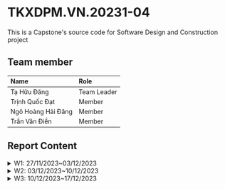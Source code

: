 # TKXDPM.VN.20231-04

This is a Capstone's source code for Software Design and Construction project

## Team member

| Name           | Role        |
| :------------- | :---------- |
| Tạ Hữu Đăng    | Team Leader |
| Trịnh Quốc Đạt | Member      |
| Ngô Hoàng Hải Đăng  | Member      |
| Trần Văn Điền  | Member      |


## Report Content

<details>
  <summary>W1: 27/11/2023~03/12/2023 </summary>
<br>
<details>
<summary>Tạ Hữu Đăng</summary>
<br>

- Assigned tasks:
  - Find content coupling
  - Find common coupling
  - ...

- Implementation details:
  - Pull Request(s): [https://github.com/dangtahuu/TKXDPM.KHMT.20231-04/pull/1]()
  - Specific implementation details: Find content and common coupling in the code base but didn't find anything

</details>

<details>
<summary>Trịnh Quốc Đạt</summary>
<br>

- Assigned tasks:
  - Find Control coupling: 

- Implementation details:
  - Pull Request(s): https://github.com/dangtahuu/TKXDPM.KHMT.20231-04/pull/2()
  - Specific implementation details:

    -Trong CartScreenHandler.java:
    
      - Phương thức **CartScreenHandle(...)** có thể được xác định mức độ coupling như sau:

        -**Control Coupling**: Gọi **homeScreenHandler.show()** khi hình ảnh aimsImage được click và gọi **requestToPlaceOrder()** khi nút **btnPlaceOrder** được click.

        -**Data Coupling**: Sử dụng dữ liệu từ **"assets/images/Logo.png"** để hiển thị hình ảnh. 

        -**Content Coupling**: Có mức độ coupling với nội dung của phương thức **homeScreenHandler.show()** và **requestToPlaceOrder()**.
      
      - Phương thức **getBController()** có thể được xác định mức độ coupling như sau:

        -**Data Coupling**: Ép kiểu kết quả của **super.getBController()** thành **ViewCartController**. 

        -**Content Coupling**: Có mức độ coupling với nội dung của lớp cơ sở (superclass) mà **getBController** kế thừa. 

      - Phương thức **requestToViewCart(...)** có thể được xác định mức độ coupling như sau:

        -**Control Coupling**: Gọi **setPreviousScreen(prevScreen)** để thiết lập giá trị cho **previousScreen**. 

        -**Data Coupling**: Gọi **setPreviousScreen(prevScreen)** để thiết lập giá trị cho **previousScreen**. 

        -**Content Coupling**: Có mức độ coupling với nội dung của phương thức **getBController().checkAvailabilityOfProduct()**. 

      - Phương thức **requestToPlaceOrder()** có thể được xác định mức độ coupling như sau:

        -**Control Coupling**: Gọi **placeOrderController.getListCartMedia().size()** để kiểm tra kích thước danh sách phương tiện trong giỏ hàng.

        -**Data Coupling**: Gọi **placeOrderController.getListCartMedia().size()** để kiểm tra kích thước danh sách phương tiện trong giỏ hàng.

        -**Content Coupling**: Có mức độ coupling với nội dung của các phương thức trong **PlaceOrderController** như **placeOrderController**.**getListCartMedia()**, **placeOrderController.placeOrder()**, và **placeOrderController.createOrder()**.

      - Phương thức **updateCart()** có thể được xác định mức độ coupling như sau:

        -**Control Coupling**: Gọi **getBController().checkAvailabilityOfProduct()** để kiểm tra sự có sẵn của sản phẩm. 

        -**Data Coupling**: Gọi **getBController().checkAvailabilityOfProduct()** để kiểm tra sự có sẵn của sản phẩm. Gọi **displayCartWithMediaAvailability()** để hiển thị giỏ hàng.

        -**Content Coupling**: Có mức độ coupling với nội dung của phương thức **getBController().checkAvailabilityOfProduct()**.

      - Phương thức **updateCartAmount()** có thể được xác định mức độ coupling như sau:

        -**Control Coupling**: Gọi **getBController().getCartSubtotal()** để lấy dữ liệu về tổng cộng giỏ hàng.

        -**Data Coupling**: Gọi **getBController().getCartSubtotal()** để lấy dữ liệu về tổng cộng giỏ hàng

        -**Content Coupling**: Có mức độ coupling với nội dung của phương thức **getBController().getCartSubtotal()**.

      - Phương thức **displayCartWithMediaAvailability()** có thể được xác định mức độ coupling như sau:

        -**Control Coupling**: Gọi **getBController().getListCartMedia()** để lấy danh sách phương tiện trong giỏ hàng sau khi kiểm tra sự có sẵn. 

        -**Data Coupling**: Gọi **getBController().getListCartMedia()** để lấy danh sách phương tiện trong giỏ hàng sau khi kiểm tra sự có sẵn.

        -**Content Coupling**: Có mức độ coupling với nội dung của lớp **MediaHandler**, đặc biệt là khi tạo một đối tượng **MediaHandler** và gọi các phương thức như **setCartMedia** và **getContent**.

    -Trong **MediaHandler.java**:

      - Phương thức **MediaHandler(...)** có thể được xác định mức độ coupling như sau:

        -**Data Coupling**: Gán giá trị của **cartScreen** bằng **cartScreen** được truyền vào. Nếu **cartScreen** là một đối tượng của một lớp cụ thể, có mức độ coupling dữ liệu.

        -**Content Coupling**: Gọi **super(screenPath)** để khởi tạo lớp cơ sở **(BaseScreenHandler)**.

      - Phương thức **setCartMedia(...)** có thể được xác định mức độ coupling như sau:

        -**Data Coupling**: Gán giá trị của **cartMedia** cho thuộc tính **cartMedia**.

        -**Content Coupling**: Gọi **setMediaInfo()** để thiết lập thông tin về phương tiện. Nếu phương thức này sử dụng hoặc ảnh hưởng đến nội dung của lớp **MediaHandler**, có mức độ coupling nội dung.

      - Phương thức **setMediaInfo()** có thể được xác định mức độ coupling như sau:

        -**Control Coupling**: Gọi **cartMedia.getMedia().getTitle()**, **cartMedia.getPrice()**, và **cartMedia.getMedia().getImageURL()** để lấy thông tin về phương tiện. Gọi **Cart.getCart().removeCartMedia(cartMedia)** để xóa phương tiện khỏi giỏ hàng.

        -**Data Coupling**: Gọi **cartMedia.getMedia().getTitle()** để lấy thông tin về tiêu đề phương tiện. Gọi **cartMedia.getPrice()** để lấy giá phương tiện. 

        -**Content Coupling**: Có mức độ coupling với các thành phần giao diện người dùng như title, price, image, và btnDelete.

      - Phương thức **initializeSpinner()** có thể được xác định mức độ coupling như sau:

        -**Control Coupling**: Gọi **cartMedia.getQuantity()** và **cartMedia.getMedia().getQuantity()** để lấy thông tin về số lượng phương tiện trong giỏ hàng và số lượng tồn kho. Gọi **cartMedia.setQuantity(numOfProd)** để cập nhật số lượng phương tiện trong giỏ hàng.

        -**Data Coupling**: Gọi **cartMedia.getQuantity()** để lấy thông tin về số lượng phương tiện trong giỏ hàng. Gọi **cartMedia.getMedia().getQuantity()** để lấy thông tin về số lượng tồn kho của phương tiện.

        -**Content Coupling**: Có mức độ coupling với các thành phần giao diện người dùng như spinnerFX, spinner, và labelOutOfStock.

    -Trong **HomeScreenHandler.java**:

      - Phương thức **HomeScreenHandler(...)** có thể được xác định mức độ coupling như sau:

        -**Control Coupling**: Gọi **super(stage, screenPath)** để gọi khởi tạo của lớp cơ sở **(BaseScreenHandler)**

      - Phương thức **show()** có thể được xác định mức độ coupling như sau:

        -**Control Coupling**: Gọi **Cart.getCart().getListMedia().size()** để lấy số lượng phương tiện trong giỏ hàng. Gọi **super.show()** để gọi phương thức show của lớp cơ sở **(BaseScreenHandler)**.

        -**Data Coupling**: Gọi **Cart.getCart().getListMedia().size()** để lấy số lượng phương tiện trong giỏ hàng. 


      - Phương thức **initialize(...)** có thể được xác định mức độ coupling như sau:

        -**Control Coupling**: Gọi **Cart.getCart().getListMedia().size()** để lấy số lượng phương tiện trong giỏ hàng. Gọi **super.show()** để gọi phương thức show của lớp cơ sở **(BaseScreenHandler)**.

        -**Data Coupling**: Gọi **Cart.getCart().getListMedia().size()** để lấy số lượng phương tiện trong giỏ hàng.

      - Phương thức **setImage()** có thể được xác định mức độ coupling như sau:

        -**Data Coupling**: Sử dụng **Configs.IMAGE_PATH** để xây dựng đường dẫn cho hình ảnh.

        -**Content Coupling**: Có mức độ coupling với các thành phần giao diện người dùng như **imsImage** và **cartImage**. 

      - Phương thức **addMediaHom(...)** có thể được xác định mức độ coupling như sau:

        -**Control Coupling**: Sử dụng items để tạo ra một bản sao của danh sách phương tiện. Sử dụng **hboxMedia.getChildren().forEach**, **vBox**.**getChildren().clear()**, **hboxMedia.getChildren().indexOf(node)**, và **vBox.getChildren().add(media.getContent())** để thực hiện các thao tác trên giao diện.
 
        -**Data Coupling**: Gọi **items.size()** để lấy số lượng phương tiện trong danh sách.

        -**Content Coupling**: Có mức độ coupling với các thành phần giao diện người dùng như **hboxMedia** và **VBox**.

      - Phương thức **addMenuItem(...)** có thể được xác định mức độ coupling như sau:

        -**Control Coupling**: Sử dụng menuButton.getItems().add(position, menuItem) để thêm một MenuItem vào menuButton.Sử dụng hboxMedia.getChildren().forEach, vBox.getChildren().clear(), và addMediaHome(filteredItems) để thực hiện các thao tác trên giao diện. 

        -**Data Coupling**: Sử dụng text, menuButton, menuButton.widthProperty(), và homeItems để tạo và cấu hình menu item.

        -**Content Coupling**: Có mức độ coupling với các thành phần giao diện người dùng như menuButton. 

    -Trong **MediaHandle.java**:

      - Phương thức **CartScreenHandle(...)** có thể được xác định mức độ coupling như sau:

        -**Control Coupling**: Sử dụng addToCartBtn.setOnMouseClicked để thiết lập sự kiện khi click vào nút "Add to Cart".

        -**Data Coupling**: Sử dụng screenPath, media, home, addToCartBtn, spinnerChangeNumber, media.getQuantity(), home.getBController(), media.getTitle(), media.getPrice(), home.getNumMediaCartLabel(), để tạo và cấu hình MediaHandler.

      - Phương thức **setMediaInfo()** có thể được xác định mức độ coupling như sau:

        -**Data Coupling**: Sử dụng media, media.getImageURL(), media.getTitle(), media.getPrice(), và media.getQuantity() để thiết lập thông tin của phương tiện.

        -**Content Coupling**: Sử dụng mediaImage, mediaTitle, mediaPrice, mediaAvail, và spinnerChangeNumber để thiết lập nội dung giao diện người dùng.


</details>

<details>
<summary>Trần Văn Điền</summary>
<br>

- Assigned tasks:
  - Find coupling trong paymentController, entity.media

- Implementation details:
  - Pull Request(s): 
  - Specific implementation details:
  1. PaymentController:
      Common Coupling :
        Class PaymentController có sử dụng các ngoại lệ như InvalidCardException, PaymentException, và UnrecognizedException từ package common.exception.

      Content Coupling :
        Phương thức getExpirationDate truy cập và xử lý nội dung của biến date.

      Control Coupling :
        Class PaymentController tương tác với InterbankSubsystem để thực hiện thanh toán thông qua gọi phương thức payOrder.

      Stamp Coupling :
        Class PaymentController sử dụng dữ liệu từ CreditCard và PaymentTransaction để thực hiện và xác nhận thanh toán.

      Data Coupling :
        Phương thức payOrder nhận dữ liệu từ các tham số như amount, contents, cardNumber, cardHolderName, expirationDate, và securityCode để thực hiện thanh toán.
  2. entity.media
      Common Coupling :
        Class Media có sử dụng Logger từ package java.util.logging để ghi log.

      Content Coupling:
        Các phương thức của class Media truy cập và thao tác nội dung của các trường như id, title, category, price, quantity, type, và imageURL.

      Control Coupling :
        Class Media tương tác với cơ sở dữ liệu thông qua các phương thức như getMediaById, getAllMedia, và updateMediaFieldById. Các phương thức này thực hiện kiểm soát cơ sở dữ liệu để truy vấn, cập nhật và lấy dữ liệu về đối tượng Media.

      Stamp Coupling :
        Class Media sử dụng AIMSDB để kết nối và thực hiện các thao tác cơ sở dữ liệu, cũng như sử dụng Utils để có được một đối tượng Logger.

      Data Coupling :
        Phương thức updateMediaFieldById nhận dữ liệu từ các tham số như tbname, id, field, và value để cập nhật dữ liệu trong cơ sở dữ liệu.
</details>

<details>
<summary>Ngô Hoàng Hải Đăng</summary>
<br>

- Assigned tasks:
  - Tìm control coupling trong file src

- Implementation details:
  - Pull Request(s): [Attach links to your pull requests here. You can attach multiple pull requests]()
  - Specific implementation details:
    ![Alt text](image.png)
    ![Alt text](image-1.png)
    ![Alt text](image-2.png)
    ![Alt text](image-3.png)
    ![Alt text](image-4.png)
</details>
</details>

<details>
  <summary>W2: 03/12/2023~10/12/2023 </summary>
<br>
<details>
<summary>Tạ Hữu Đăng</summary>
<br>
- Assigned tasks:
  - Find Cohesion trong InvoiceScreenHandler.java, MediaInvoiceScreenHandler.java, PaymentScreenHandler.java, ResultScreenHandler.java : 
- Implementation details:
  
  - Pull Request(s): [https://github.com/dangtahuu/TKXDPM.KHMT.20231-04/pull/6]()
    
  - Specific implementation details: 
  
  1. Trong InvoiceScreenHandler.java
      - Functional Cohesion: setInvoiceInfo() thực hiện các thao tác liên quan đến việc thiết lập thông tin hóa đơn. Các phương thức khác thường liên quan đến việc hiển thị hóa đơn và xác nhận thanh toán.
      - Communicational Cohesion: Có sự chia sẻ dữ liệu giữa InvoiceScreenHandler và đối tượng Invoice, cũng như giữa Invoice và Order.
      - Procedural Cohesion: Phần xử lý sự kiện confirmInvoice liên quan đến xác nhận thanh toán và hiển thị màn hình thanh toán.
      - Sequential Cohesion: Các dòng mã trong setInvoiceInfo() thực hiện các thao tác theo một thứ tự cụ thể để hiển thị thông tin hóa đơn.
  
  2. Trong MediaInvoiceScreenHandler.java
      - Functional Cohesion: Lớp này chủ yếu thực hiện các chức năng liên quan đến hiển thị thông tin về đối tượng OrderMedia trên màn hình hoá đơn.

      - Sequential Cohesion: Phương thức setMediaInfo() thực hiện các bước liên tiếp để thiết lập thông tin hình ảnh, tiêu đề, giá cả và số lượng sản phẩm.

      - Communicational Cohesion: Có sự chia sẻ dữ liệu giữa lớp MediaInvoiceScreenHandler và đối tượng OrderMedia để hiển thị thông tin chi tiết về sản phẩm trên hoá đơn.

      - Procedural Cohesion: Tất cả các phương thức của lớp này đều liên quan đến việc hiển thị thông tin và hình ảnh về đối tượng OrderMedia.

  3. Trong PaymentScreenHandler.java

        - Functional Cohesion: Lớp này chủ yếu thực hiện các chức năng liên quan đến thanh toán, bao gồm cả việc hiển thị giao diện người dùng và xử lý thanh toán thực tế thông qua PaymentController.

        - Sequential Cohesion: Các phương thức trong lớp được gọi theo một thứ tự nhất định để thực hiện quy trình thanh toán. Ví dụ, confirmToPayOrder gọi payOrder và sau đó tạo và hiển thị màn hình kết quả.

        - Communicational Cohesion: Các thành viên của lớp tương tác chủ yếu để thực hiện chức năng thanh toán và hiển thị kết quả.

  4. Trong ResultScreenHandler.java

        - Functional Cohesion: Các phương thức trong class ResultScreenHandler liên quan chặt chẽ đến việc xử lý và hiển thị kết quả màn hình.

        - Sequential Cohesion: Các phương thức và trình tự thực hiện các bước liên tục để xác nhận thanh toán và hiển thị kết quả.

        - Communicational Cohesion: Các thành phần UI (resultLabel, messageLabel, okButton) được cập nhật và tương tác chủ yếu qua các dữ liệu như result và message.

        - Temporal Cohesion: Các phương thức thường xuyên được gọi cùng nhau trong một chuỗi thời gian khi người dùng xác nhận thanh toán (confirmPayment gọi homeScreenHandler.show()).
</details>

<details>
<summary>Trịnh Quốc Đạt</summary>
<br>

- Assigned tasks:
  - Find Cohesion trong CartScreenHandler.java, cart.MediaHandler.java, HomeScreenHandler.java, home.MediaHandler.java : 

- Implementation details:
  - Pull Request(s): https://github.com/dangtahuu/TKXDPM.KHMT.20231-04/pull/5()
  - Specific implementation details: 

      1,Trong **cart.CartScreenHandler.java**:
    
      - Phương thức **CartScreenHandle(...)** có thể được xác định Cohesion như sau:

        -**Logical Cohesion**: Phương thức khởi tạo chủ yếu tập trung vào thiết lập các thành phần đồ họa (UI), đặc biệt là hình ảnh logo và xử lý sự kiện khi nút được nhấn. Điều này làm tăng mức độ logical cohesion vì nó liên quan chặt chẽ đến việc khởi tạo màn hình và xử lý các sự kiện liên quan.

        -**Functional Cohesion**: Các hành động trong phương thức chủ yếu liên quan đến việc cấu hình UI và xử lý sự kiện khi nhấn nút.

        -**Sequential Cohesion**: Các bước thực hiện theo một dãy sự kiện liên quan đến khởi tạo màn hình và xử lý sự kiện.

      - Phương thức **requestToViewCart(...)** có thể được xác định Cohesion như sau:

        -**Logical Cohesion**: Chịu trách nhiệm hiển thị giỏ hàng và xử lý việc kiểm tra sự có sẵn của sản phẩm trong giỏ hàng. Điều này tăng mức độ logical cohesion vì nó liên quan chặt chẽ đến việc hiển thị giỏ hàng và xử lý các kiểm tra.

        -**Functional Cohesion**: Các hành động trong phương thức chủ yếu liên quan đến việc hiển thị giỏ hàng và kiểm tra sự có sẵn của sản phẩm.


      - Phương thức **requestToPlaceOrder(...)** có thể được xác định Cohesion như sau:

        -**Logical Cohesion**: Phương thức chịu trách nhiệm cho quy trình đặt hàng, kiểm tra có sẵn của sản phẩm và hiển thị màn hình vận chuyển. Điều này tăng mức độ logical cohesion vì nó liên quan chặt chẽ đến quy trình đặt hàng.

        -**Functional Cohesion**: Các hành động trong phương thức chủ yếu liên quan đến việc hiển thị giỏ hàng và kiểm tra sự có sẵn của sản phẩm.


      - Phương thức **requestToPlaceOrder(...)** có thể được xác định Cohesion như sau:

        -**Logical Cohesion**: Phương thức chịu trách nhiệm cho quy trình đặt hàng, kiểm tra có sẵn của sản phẩm và hiển thị màn hình vận chuyển. Điều này tăng mức độ logical cohesion vì nó liên quan chặt chẽ đến quy trình đặt hàng.

        -**Functional Cohesion**: Các hành động trong phương thức chủ yếu liên quan đến quy trình đặt hàng và hiển thị màn hình vận chuyển.


      - Phương thức **updateCart(...)** có thể được xác định Cohesion như sau:

        -**Logical Cohesion**: Chịu trách nhiệm kiểm tra lại sự có sẵn của sản phẩm trong giỏ hàng và hiển thị lại giỏ hàng. Điều này tăng mức độ logical cohesion vì nó liên quan chặt chẽ đến việc kiểm tra và hiển thị giỏ hàng.

        -**Functional Cohesion**: Các hành động trong phương thức chủ yếu liên quan đến việc kiểm tra và hiển thị giỏ hàng.


      - Phương thức **updateCartAmount(...)** có thể được xác định Cohesion như sau:

        -**Logical Cohesion**: Chịu trách nhiệm tính toán và cập nhật các số liệu về giỏ hàng như tổng giá trị, thuế VAT, và tổng cộng. Điều này tăng mức độ logical cohesion vì nó liên quan chặt chẽ đến cập nhật các số liệu giỏ hàng.

        -**Functional Cohesion**: Các hành động trong phương thức chủ yếu liên quan đến việc tính toán và cập nhật các số liệu giỏ hàng.


      - Phương thức **displayCartWithMediaAvailability(...)** có thể được xác định Cohesion như sau:

        -**Logical Cohesion**: Chịu trách nhiệm hiển thị danh sách sản phẩm trong giỏ hàng và cập nhật số liệu liên quan. Điều này tăng mức độ logical cohesion vì nó liên quan chặt chẽ đến việc hiển thị giỏ hàng và cập nhật số liệu.

        -**Functional Cohesion**: Các hành động trong phương thức chủ yếu liên quan đến việc hiển thị giỏ hàng và cập nhật số liệu.

    2, Trong **cart.MediaHandler.java**:

      - Phương thức **MediaHandler(...)** có thể được xác định Cohesion như sau:

        -**Logical Cohesion**: Phương thức khởi tạo chủ yếu tập trung vào thiết lập các thành phần đồ họa (UI) của một phần tử truyền thông trên màn hình giỏ hàng. Điều này tăng mức độ logical cohesion vì nó liên quan chặt chẽ đến việc khởi tạo và hiển thị một phần tử truyền thông trong giỏ hàng.

        -**Functional Cohesion**: Các hành động trong phương thức chủ yếu liên quan đến việc cấu hình UI và khởi tạo các thành phần.


      - Phương thức **CartScreenHandle(...)** có thể được xác định Cohesion như sau:

        -**Logical Cohesion**: 

        -**Functional Cohesion**: 

        -**Sequential Cohesion**: 

      - Phương thức **setCartMedia(...)** có thể được xác định Cohesion như sau:

        -**Logical Cohesion**: Chịu trách nhiệm gán một CartMedia cụ thể cho MediaHandler và gọi setMediaInfo để hiển thị thông tin của nó. Điều này tăng mức độ logical cohesion vì nó liên quan chặt chẽ đến việc gán và hiển thị thông tin của CartMedia.

        -**Functional Cohesion**: Các hành động trong phương thức chủ yếu liên quan đến việc gán CartMedia và hiển thị thông tin của nó.


      - Phương thức **setMediaInfo(...)** có thể được xác định Cohesion như sau:

        -**Logical Cohesion**: Chịu trách nhiệm thiết lập thông tin cơ bản của CartMedia như tiêu đề, giá, và hình ảnh, sau đó gọi initializeSpinner để cấu hình spinner và nút xóa. Điều này tăng mức độ logical cohesion vì nó liên quan chặt chẽ đến việc hiển thị thông tin và cấu hình các thành phần khác.

        -**Functional Cohesion**: Các hành động trong phương thức chủ yếu liên quan đến việc thiết lập thông tin và cấu hình spinner.


      - Phương thức **initializeSpinner(...)** có thể được xác định Cohesion như sau:

        -**Logical Cohesion**: Chịu trách nhiệm khởi tạo và cấu hình Spinner để cho phép người dùng chọn số lượng sản phẩm. Điều này tăng mức độ logical cohesion vì nó liên quan chặt chẽ đến việc khởi tạo và cấu hình spinner.

        -**Functional Cohesion**: Các hành động trong phương thức chủ yếu liên quan đến việc khởi tạo và cấu hình spinner.

    3,Trong **home.HomeScreenHandler.java**:

      - Phương thức **HomeScreenHandler(...)** có thể được xác định Cohesion như sau:

        -**Logical Cohesion**: Phương thức khởi tạo chủ yếu tập trung vào việc thiết lập các thành phần giao diện và khởi tạo dữ liệu ban đầu. Điều này tăng mức độ logical cohesion vì nó liên quan chặt chẽ đến quá trình khởi tạo màn hình chính của ứng dụng.

        -**Functional Cohesion**: Các hành động trong phương thức chủ yếu liên quan đến việc cấu hình UI và khởi tạo dữ liệu.


      - Phương thức **getNumMediaCartLabel(...)** có thể được xác định Cohesion như sau:

        -**Logical Cohesion**: Chịu trách nhiệm trả về nhãn hiển thị số lượng sản phẩm trong giỏ hàng. Điều này tăng mức độ logical cohesion vì nó liên quan chặt chẽ đến việc hiển thị thông tin về giỏ hàng.

        -**Functional Cohesion**: Các hành động trong phương thức chủ yếu liên quan đến việc trả về một thành phần giao diện cụ thể.


      - Phương thức **getBController(...)** có thể được xác định Cohesion như sau:

        -**Logical Cohesion**: Trả về đối tượng HomeController được gán cho BaseController của HomeScreenHandler. Điều này tăng mức độ logical cohesion vì nó liên quan chặt chẽ đến việc nhận HomeController.

        -**Functional Cohesion**: Các hành động trong phương thức chủ yếu liên quan đến việc trả về một đối tượng HomeController.


      - Phương thức **show(...)** có thể được xác định Cohesion như sau:

        -**Logical Cohesion**: Chịu trách nhiệm hiển thị màn hình chính và cập nhật số lượng sản phẩm trong giỏ hàng. Điều này tăng mức độ logical cohesion vì nó liên quan chặt chẽ đến việc hiển thị thông tin và cập nhật giỏ hàng.

        -**Functional Cohesion**: Các hành động trong phương thức chủ yếu liên quan đến việc hiển thị màn hình và cập nhật giỏ hàng.


      - Phương thức **initializeSpinner(...)** có thể được xác định Cohesion như sau:

        -**Logical Cohesion**: 

        -**Functional Cohesion**: 

        -**Sequential Cohesion**: 

      - Phương thức **initialize(...)** có thể được xác định Cohesion như sau:

        -**Logical Cohesion**: Phương thức initialize chịu trách nhiệm khởi tạo màn hình, tải danh sách phương tiện, và cấu hình sự kiện cho các phần tử giao diện. Điều này tăng mức độ logical cohesion vì nó liên quan chặt chẽ đến việc khởi tạo màn hình và xử lý sự kiện.

        -**Functional Cohesion**: Các hành động trong phương thức chủ yếu liên quan đến việc khởi tạo màn hình và xử lý sự kiện.


      - Phương thức **setImage(...)** có thể được xác định Cohesion như sau:

        -**Logical Cohesion**: 

        -**Functional Cohesion**: 

        -**Sequential Cohesion**: 

      - Phương thức **initializeSpinner(...)** có thể được xác định Cohesion như sau:

        -**Logical Cohesion**: Chịu trách nhiệm cập nhật hình ảnh cho ImageView được sử dụng trong màn hình. Điều này tăng mức độ logical cohesion vì nó liên quan chặt chẽ đến việc cập nhật hình ảnh.

        -**Functional Cohesion**: Các hành động trong phương thức chủ yếu liên quan đến việc cập nhật hình ảnh.


      - Phương thức **addMediaHome(...)** có thể được xác định Cohesion như sau:

        -**Logical Cohesion**: Chịu trách nhiệm thêm các mục phương tiện vào màn hình chính. Điều này tăng mức độ logical cohesion vì nó liên quan chặt chẽ đến việc thêm mục phương tiện vào màn hình.

        -**Functional Cohesion**: Các hành động trong phương thức chủ yếu liên quan đến việc thêm mục phương tiện vào màn hình.


      - Phương thức **addMenuItem(...)** có thể được xác định Cohesion như sau:

        -**Logical Cohesion**: Chịu trách nhiệm thêm các mục menu vào SplitMenuButton để lọc các phương tiện. Điều này tăng mức độ logical cohesion vì nó liên quan chặt chẽ đến việc thêm mục menu và lọc danh sách phương tiện.

        -**Functional Cohesion**: Các hành động trong phương thức chủ yếu liên quan đến việc thêm mục menu và lọc danh sách phương tiện.

    4,Trong **home.MediaHandle.java**:
        
      - Phương thức **MediaHandler(...)** có thể được xác định Cohesion như sau:

        -**Logical Cohesion**: Phương thức khởi tạo chủ yếu tập trung vào việc thiết lập các thành phần giao diện, khởi tạo dữ liệu, và xử lý sự kiện khi người dùng thêm phương tiện vào giỏ hàng. Điều này tăng mức độ logical cohesion vì nó liên quan chặt chẽ đến việc hiển thị thông tin phương tiện và xử lý thêm vào giỏ hàng.

        -**Functional Cohesion**: Các hành động trong phương thức chủ yếu liên quan đến việc khởi tạo giao diện và xử lý sự kiện.


      - Phương thức **getMedia(...)** có thể được xác định Cohesion như sau:

        -**Logical Cohesion**: Trả về đối tượng phương tiện liên quan đến MediaHandler. Điều này tăng mức độ logical cohesion vì nó liên quan chặt chẽ đến việc nhận đối tượng phương tiện.

        -**Functional Cohesion**: Các hành động trong phương thức chủ yếu liên quan đến việc trả về đối tượng phương tiện.


      - Phương thức **setMediaInfo(...)** có thể được xác định Cohesion như sau:

        -**Logical Cohesion**: Phương thức chịu trách nhiệm cập nhật thông tin về phương tiện trên giao diện người dùng. Điều này tăng mức độ logical cohesion vì nó liên quan chặt chẽ đến việc cập nhật giao diện và hiển thị thông tin phương tiện.

        -**Functional Cohesion**: Các hành động trong phương thức chủ yếu liên quan đến việc cập nhật thông tin và hiển thị giao diện.


      - Phương thức **addToCartBtn(...)** có thể được xác định Cohesion như sau:

        -**Logical Cohesion**: Sự kiện chịu trách nhiệm xử lý thêm phương tiện vào giỏ hàng khi người dùng nhấp vào nút "Thêm vào giỏ hàng". Điều này tăng mức độ logical cohesion vì nó liên quan chặt chẽ đến việc xử lý thêm vào giỏ hàng.

        -**Functional Cohesion**: Các hành động trong sự kiện chủ yếu liên quan đến việc kiểm tra và thêm phương tiện vào giỏ hàng.


      
</details>
<details>
<summary>Trần Văn Điền</summary>
<br>

- Assigned tasks:
  - Find coupling trong entity.media, paymentController

- Implementation details:
  - Pull Request(s): 
  - Specific implementation details:
  1. PaymentController:
      Functional Cohesion:
        Các phương thức trong class tập trung vào chức năng cụ thể như getExpirationDate để xác thực và định dạng ngày hết hạn thẻ, và payOrder để thực hiện thanh toán.

      Sequential Cohesion:
        Các phương thức thường được gọi theo một thứ tự nhất định để thực hiện quy trình thanh toán, từ việc xác thực thông tin thẻ đến gọi dịch vụ thanh toán.

      Communicational Cohesion :
        Các thành viên của class tương tác để thực hiện một số chức năng cụ thể, như việc gửi thông tin thanh toán đến subsystem InterbankSubsystem.
  2. entity.media
      Functional Cohesion :
        Các phương thức trong class thường tập trung vào một chức năng cụ thể như lấy dữ liệu từ cơ sở dữ liệu (getMediaById, getAllMedia), cập nhật dữ liệu trong cơ sở dữ liệu (updateMediaFieldById), và các phương thức getter và setter.

      Sequential Cohesion:
        Các phương thức thường được gọi theo một thứ tự nhất định để thực hiện các bước của quy trình, chẳng hạn như lấy dữ liệu từ cơ sở dữ liệu, xử lý dữ liệu và cập nhật dữ liệu.

      Communicational Cohesion :
        Các thành viên của class tương tác để thực hiện một số chức năng cụ thể, như trao đổi thông tin với cơ sở dữ liệu và thao tác với dữ liệu đối tượng Media.

      Procedural Cohesion :
        Các phương thức trong class thường thực hiện các bước liên tiếp để đạt được một mục tiêu chức năng nhất định.

      Temporal Cohesion :
        Các phương thức được gọi cùng một lúc để thực hiện một số chức năng trong khoảng thời gian ngắn, như khi lấy dữ liệu từ cơ sở dữ liệu và cập nhật thông tin trạng thái.
</details>
<details>
<summary>Ngô Hoàng Hải Đăng</summary>
<br>

- Assigned tasks:
  - Find cohesion và coupling trong views/screen/shippingpayment, views/screen/invoice

</details>

</details>

<details>
  <summary>W3: 10/12/2023~17/12/2023 </summary>
<br>
<details>
<summary>Ngô Hoàng Hải Đăng</summary>
<br>

- Assigned tasks:
 - Tìm SOLID trong folder entity/order
 - Gồm 2 file Order.java và OrderMedia.java
  1. Trong file Order.java: Trong đoạn mã này, chúng ta có một lớp OrderMedia đại diện cho việc đặt hàng cho các đơn vị của Media. Để xem xét việc áp dụng nguyên tắc SOLID:
  - Single Responsibility Principle (Nguyên tắc Đơn trách nhiệm): Lớp OrderMedia có trách nhiệm quản lý thông tin đặt hàng, bao gồm Media, quantity, và price. Nó không có vẻ quá phức tạp và có thể coi là đang tuân theo nguyên tắc này.
  - Open/Closed Principle (Nguyên tắc Mở rộng đóng cửa): Lớp này có thể cần sự mở rộng trong tương lai nếu có yêu cầu mới liên quan đến đơn hàng của Media. Tuy nhiên, việc mở rộng có thể gây ra sửa đổi trong lớp hiện tại (ví dụ: thêm thuộc tính mới hoặc phương thức). Có thể cần xem xét cách để thiết kế sao cho lớp này không cần phải sửa đổi khi có yêu cầu mở rộng.
  - Liskov Substitution Principle (Nguyên tắc Thay thế Liskov): Lớp này không kế thừa từ lớp nào khác, vì vậy không có vấn đề về nguyên tắc này.
  - Interface Segregation Principle (Nguyên tắc Phân chia Giao diện): Lớp này không triển khai giao diện nào, vì vậy không có vấn đề liên quan đến việc phân chia giao diện.
  - Dependency Inversion Principle (Nguyên tắc Đảo ngược phụ thuộc): Lớp OrderMedia sử dụng Media như một phần của dữ liệu của nó. Tuy nhiên, không có một mức độ phức tạp cao về phụ thuộc. Tuy nhiên, nếu Media là một interface hoặc abstract class, thì nguyên tắc này có thể được áp dụng tốt hơn.
  2. Trong file OrderMedia.java:
  - Single Responsibility Principle (Nguyên tắc Đơn trách nhiệm): Lớp này có nhiều trách nhiệm bao gồm quản lý thông tin đơn hàng, thêm/xóa sản phẩm, tính toán tổng giá trị đơn hàng và quản lý thông tin vận chuyển. Điều này có thể làm cho lớp trở nên quá tải với nhiều trách nhiệm và không tuân theo nguyên tắc SRP.
  - Open/Closed Principle (Nguyên tắc Mở rộng đóng cửa): Lớp này có thể cần được mở rộng nếu có yêu cầu mới, ví dụ: thêm tính năng mới cho đơn hàng. Việc thêm mới có thể yêu cầu sửa đổi trong lớp này, không tuân theo nguyên tắc OCP.
  - Liskov Substitution Principle (Nguyên tắc Thay thế Liskov): Lớp này không kế thừa từ lớp nào khác, vì vậy không có vấn đề liên quan đến nguyên tắc này.
  - Interface Segregation Principle (Nguyên tắc Phân chia Giao diện): Lớp này không triển khai giao diện, vì vậy không có vấn đề liên quan đến nguyên tắc này.
  - Dependency Inversion Principle (Nguyên tắc Đảo ngược phụ thuộc): Lớp này phụ thuộc trực tiếp vào OrderMedia, Configs và các kiểu dữ liệu cụ thể như List và HashMap, không sử dụng các abstraction hoặc interface. Điều này có thể làm cho việc thay đổi và bảo trì khó khăn khi có sự thay đổi trong các đối tượng phụ thuộc.
  
---
</details>